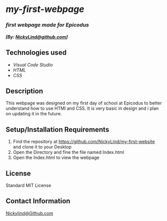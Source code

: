 # _my-first-webpage_

### _first webpage made for Epicodus_

#### _[By: NickyLind@github.com]_

## Technologies used

* _Visual Code Studio_
* _HTML_
* _CSS_

## Description

This webpage was designed on my first day of school at Epicodus to better understand how to use HTMl and CSS. It is very basic in design and i plan on updating it in the future.

## Setup/Installation Requirements

1. Find the repository at https://github.com/NickyLind/my-first-website and clone it to your Desktop
2. Open the Directory and fine the file named Index.html
3. Open the Index.html to view the webpage

## License

Standard MIT License

## Contact Information

Nickylind@Github.com 